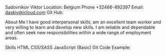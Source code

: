 Sadovnikov Viktor
Location: Belgium
Phone +32466-492397
Email: daskiv@icloud.com
Git Hub:

About Me
I have good interpersonal skills, am an excellent team worker and very willing to learn and develop new skills.
I am reliable and dependable and often seek new responsibilities within a wide range of employment areas.

Skills
HTML
CSS/SASS
JavaScript (Basic)
Git
Code Example:
